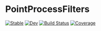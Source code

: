 # PointProcessFilters

[![Stable](https://img.shields.io/badge/docs-stable-blue.svg)](https://JakeGrainger.github.io/PointProcessFilters.jl/stable/)
[![Dev](https://img.shields.io/badge/docs-dev-blue.svg)](https://JakeGrainger.github.io/PointProcessFilters.jl/dev/)
[![Build Status](https://github.com/JakeGrainger/PointProcessFilters.jl/actions/workflows/CI.yml/badge.svg?branch=main)](https://github.com/JakeGrainger/PointProcessFilters.jl/actions/workflows/CI.yml?query=branch%3Amain)
[![Coverage](https://codecov.io/gh/JakeGrainger/PointProcessFilters.jl/branch/main/graph/badge.svg)](https://codecov.io/gh/JakeGrainger/PointProcessFilters.jl)

